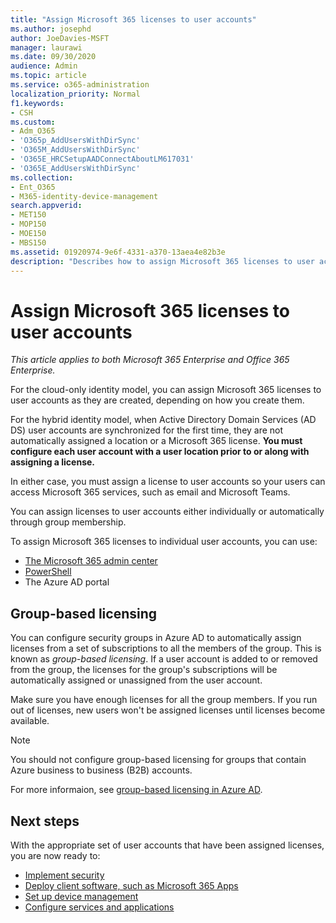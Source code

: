 ```yaml
---
title: "Assign Microsoft 365 licenses to user accounts"
ms.author: josephd
author: JoeDavies-MSFT
manager: laurawi
ms.date: 09/30/2020
audience: Admin
ms.topic: article
ms.service: o365-administration
localization_priority: Normal
f1.keywords:
- CSH
ms.custom: 
- Adm_O365
- 'O365p_AddUsersWithDirSync'
- 'O365M_AddUsersWithDirSync'
- 'O365E_HRCSetupAADConnectAboutLM617031'
- 'O365E_AddUsersWithDirSync'
ms.collection:
- Ent_O365
- M365-identity-device-management
search.appverid:
- MET150
- MOP150
- MOE150
- MBS150
ms.assetid: 01920974-9e6f-4331-a370-13aea4e82b3e
description: "Describes how to assign Microsoft 365 licenses to user accounts, either individually or based on group membership."
---
```


# Assign Microsoft 365 licenses to user accounts

*This article applies to both Microsoft 365 Enterprise and Office 365 Enterprise.*

For the cloud-only identity model, you can assign Microsoft 365 licenses to user accounts as they are created, depending on how you create them.

For the hybrid identity model, when Active Directory Domain Services (AD DS) user accounts are synchronized for the first time, they are not automatically assigned a location or a Microsoft 365 license. **You must configure each user account with a user location prior to or along with assigning a license.**

In either case, you must assign a license to user accounts so your users can access Microsoft 365 services, such as email and Microsoft Teams.

You can assign licenses to user accounts either individually or automatically through group membership.

To assign Microsoft 365 licenses to individual user accounts, you can use:

- [The Microsoft 365 admin center](https://docs.microsoft.com/microsoft-365/admin/manage/assign-licenses-to-users)
- [PowerShell](assign-licenses-to-user-accounts-with-microsoft-365-powershell.md)
- The Azure AD portal

## Group-based licensing

You can configure security groups in Azure AD to automatically assign licenses from a set of subscriptions to all the members of the group. This is known as *group-based licensing*. If a user account is added to or removed from the group, the licenses for the group's subscriptions will be automatically assigned or unassigned from the user account.

Make sure you have enough licenses for all the group members. If you run out of licenses, new users won't be assigned licenses until licenses become available.

>[!Note]
>You should not configure group-based licensing for groups that contain Azure business to business (B2B) accounts.
>

For more informaion, see [group-based licensing in Azure AD](https://docs.microsoft.com/azure/active-directory/fundamentals/active-directory-licensing-whatis-azure-portal).

## Next steps

With the appropriate set of user accounts that have been assigned licenses, you are now ready to:

- [Implement security](https://docs.microsoft.com/microsoft-365/security/office-365-security/security-roadmap)
- [Deploy client software, such as Microsoft 365 Apps](https://docs.microsoft.com/DeployOffice/deployment-guide-microsoft-365-apps)
- [Set up device management](device-management-roadmap-microsoft-365.md)
- [Configure services and applications](configure-services-and-applications.md)
